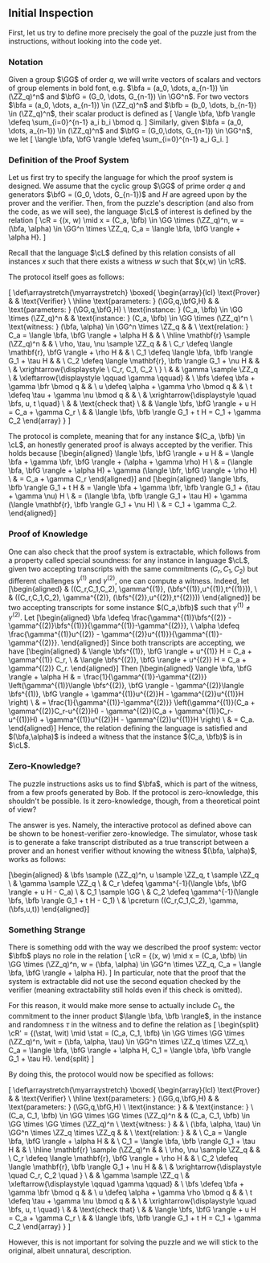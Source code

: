 ## Initial Inspection

First, let us try to define more precisely the goal of the puzzle just from the instructions, without looking into the code yet.

### Notation

Given a group $\GG$ of order $q$, we will write vectors of scalars and vectors of group elements in bold font, e.g. $\bfa = (a_0, \dots, a_{n-1}) \in (\ZZ_q)^n$ and $\bfG = (G_0, \dots, G_{n-1}) \in \GG^n$.
For two vectors $\bfa = (a_0, \dots, a_{n-1}) \in (\ZZ_q)^n$ and $\bfb = (b_0, \dots, b_{n-1}) \in (\ZZ_q)^n$, their scalar product is defined as
\[
 \langle \bfa, \bfb \rangle \defeq \sum_{i=0}^{n-1} a_i b_i \bmod q.
\]
Similarly, given $\bfa = (a_0, \dots, a_{n-1}) \in (\ZZ_q)^n$ and $\bfG = (G_0,\dots, G_{n-1}) \in \GG^n$, we let
\[
 \langle \bfa, \bfG \rangle \defeq \sum_{i=0}^{n-1} a_i G_i.
\]

### Definition of the Proof System

Let us first try to specify the language for which the proof system is designed.
We assume that the cyclic group $\GG$ of prime order $q$ and generators $\bfG = (G_0, \dots, G_{n-1})$ and $H$ are agreed upon by the prover and the verifier.
Then, from the puzzle's description (and also from the code, as we will see), the language $\cL$ of interest is defined by the relation
\[
 \cR = \{(x, w) \mid x = (C_a, \bfb) \in \GG \times (\ZZ_q)^n, w = (\bfa, \alpha) \in \GG^n \times \ZZ_q,
 C_a = \langle \bfa, \bfG \rangle + \alpha H\}.
\]

Recall that the language $\cL$ defined by this relation consists of all instances $x$ such that there exists a witness $w$ such that $(x,w) \in \cR$.

The protocol itself goes as follows:

\[
 \def\arraystretch{\myarraystretch}
 \boxed{
 \begin{array}{lcl}
  \text{Prover} & & \text{Verifier} \\
  \hline
  \text{parameters: } (\GG,q,\bfG,H) & & \text{parameters: } (\GG,q,\bfG,H) \\
  \text{instance: } (C_a, \bfb) \in \GG \times (\ZZ_q)^n & & \text{instance: } (C_a, \bfb) \in \GG \times (\ZZ_q)^n \\
  \text{witness: } (\bfa, \alpha) \in \GG^n \times \ZZ_q & & \\
  \text{relation: } C_a = \langle \bfa, \bfG \rangle + \alpha H & & \\
  \hline
  \mathbf{r} \sample (\ZZ_q)^n & & \\
  \rho, \tau, \nu \sample \ZZ_q & & \\
  C_r \defeq \langle \mathbf{r}, \bfG \rangle + \rho H & & \\
  C_1 \defeq \langle \bfa, \bfb \rangle G_1 + \tau H & & \\
  C_2 \defeq \langle \mathbf{r}, \bfb \rangle G_1 + \nu H & & \\
  & \xrightarrow{\displaystyle \ C_r, C_1, C_2 \ } \\
  & & \gamma \sample \ZZ_q \\
  & \xleftarrow{\displaystyle \qquad \gamma \qquad} & \\
  \bfs \defeq \bfa + \gamma \bfr \bmod q & & \\
  u \defeq \alpha + \gamma \rho \bmod q & & \\
  t \defeq \tau + \gamma \nu \bmod q & & \\
  & \xrightarrow{\displaystyle \quad \bfs, u, t \quad} \\
  & & \text{check that} \\
  & & \langle \bfs, \bfG \rangle + u H = C_a + \gamma C_r \\
  & & \langle \bfs, \bfb \rangle G_1 + t H = C_1 + \gamma C_2
 \end{array}
 }
\]

The protocol is complete, meaning that for any instance $(C_a, \bfb) \in \cL$, an honestly generated proof is always accepted by the verifier.
This holds because
\[\begin{aligned}
 \langle \bfs, \bfG \rangle + u H & = \langle \bfa + \gamma \bfr, \bfG \rangle + (\alpha + \gamma \rho) H \\
 & = (\langle \bfa, \bfG \rangle + \alpha H) + \gamma (\langle \bfr, \bfG \rangle + \rho H) \\
 & = C_a + \gamma C_r
\end{aligned}\]
and
\[\begin{aligned}
 \langle \bfs, \bfb \rangle G_1 + t H & = \langle \bfa + \gamma \bfr, \bfb \rangle G_1 + (\tau + \gamma \nu) H \\
 & = (\langle \bfa, \bfb \rangle G_1 + \tau H) + \gamma (\langle \mathbf{r}, \bfb \rangle G_1 + \nu H) \\
 & = C_1 + \gamma C_2.
\end{aligned}\]

### Proof of Knowledge

One can also check that the proof system is extractable, which follows from a property called special soundness: for any instance in language $\cL$, given two accepting transcripts with the same commitments $(C_r, C_1, C_2)$ but different challenges $\gamma^{(1)}$ and $\gamma^{(2)}$, one can compute a witness.
Indeed, let
\[\begin{aligned}
 & ((C_r,C_1,C_2), \gamma^{(1)}, (\bfs^{(1)},u^{(1)},t^{(1)})), \\
 & ((C_r,C_1,C_2), \gamma^{(2)}, (\bfs^{(2)},u^{(2)},t^{(2)}))
\end{aligned}\]
be two accepting transcripts for some instance $(C_a,\bfb)$ such that $\gamma^{(1)} \neq \gamma^{(2)}$.
Let
\[\begin{aligned}
 \bfa \defeq \frac{\gamma^{(1)}\bfs^{(2)} - \gamma^{(2)}\bfs^{(1)}}{\gamma^{(1)}-\gamma^{(2)}}, \\
 \alpha \defeq \frac{\gamma^{(1)}u^{(2)} - \gamma^{(2)}u^{(1)}}{\gamma^{(1)}-\gamma^{(2)}}.
\end{aligned}\]
Since both transcripts are accepting, we have
\[\begin{aligned}
 & \langle \bfs^{(1)}, \bfG \rangle + u^{(1)} H = C_a + \gamma^{(1)} C_r, \\
 & \langle \bfs^{(2)}, \bfG \rangle + u^{(2)} H = C_a + \gamma^{(2)} C_r.
\end{aligned}\]
Then
\[\begin{aligned}
 \langle \bfa, \bfG \rangle + \alpha H & = \frac{1}{\gamma^{(1)}-\gamma^{(2)}} \left(\gamma^{(1)}\langle \bfs^{(2)}, \bfG \rangle - \gamma^{(2)}\langle \bfs^{(1)}, \bfG \rangle + \gamma^{(1)}u^{(2)}H - \gamma^{(2)}u^{(1)}H \right) \\
 & = \frac{1}{\gamma^{(1)}-\gamma^{(2)}} \left(\gamma^{(1)}(C_a + \gamma^{(2)}C_r-u^{(2)}H) - \gamma^{(2)}(C_a + \gamma^{(1)}C_r-u^{(1)}H) + \gamma^{(1)}u^{(2)}H - \gamma^{(2)}u^{(1)}H \right) \\
 & = C_a.
\end{aligned}\]
Hence, the relation defining the language is satisfied and $(\bfa,\alpha)$ is indeed a witness that the instance $(C_a, \bfb)$ is in $\cL$.

### Zero-Knowledge?

The puzzle instructions asks us to find $\bfa$, which is part of the witness, from a few proofs generated by Bob.
If the protocol is zero-knowledge, this shouldn't be possible.
Is it zero-knowledge, though, from a theoretical point of view?

The answer is yes.
Namely, the interactive protocol as defined above can be shown to be honest-verifier zero-knowledge.
The simulator, whose task is to generate a fake transcript distributed as a true transcript between a prover and an honest verifier without knowing the witness $(\bfa, \alpha)$, works as follows:

\[\begin{aligned}
 & \bfs \sample (\ZZ_q)^n, u \sample \ZZ_q, t \sample \ZZ_q \\
 & \gamma \sample \ZZ_q \\
 & C_r \defeq \gamma^{-1}(\langle \bfs, \bfG \rangle + u H - C_a) \\
 & C_1 \sample \GG \\
 & C_2 \defeq \gamma^{-1}(\langle \bfs, \bfb \rangle G_1 + t H - C_1) \\
 & \pcreturn ((C_r,C_1,C_2), \gamma, (\bfs,u,t))
\end{aligned}\]

### Something Strange

There is something odd with the way we described the proof system: vector $\bfb$ plays no role in the relation
\[
 \cR = \{(x, w) \mid x = (C_a, \bfb) \in \GG \times (\ZZ_q)^n, w = (\bfa, \alpha) \in \GG^n \times \ZZ_q,
 C_a = \langle \bfa, \bfG \rangle + \alpha H\}.
\]
In particular, note that the proof that the system is extractable did not use the second equation checked by the verifier (meaning extractability still holds even if this check is omitted).

For this reason, it would make more sense to actually include $C_1$, the commitment to the inner product $\langle \bfa, \bfb \rangle$, in the instance and randomness $\tau$ in the witness and to define the relation as
\[
 \begin{split}
  \cR' = \{(\stat, \wit) \mid \stat = (C_a, C_1, \bfb) \in \GG \times \GG \times (\ZZ_q)^n, \wit = (\bfa, \alpha, \tau) \in \GG^n \times \ZZ_q \times \ZZ_q,\\
  C_a = \langle \bfa, \bfG \rangle + \alpha H, C_1 = \langle \bfa, \bfb \rangle G_1 + \tau H\}.
 \end{split}
\]

By doing this, the protocol would now be specified as follows:

\[
 \def\arraystretch{\myarraystretch}
 \boxed{
 \begin{array}{lcl}
  \text{Prover} & & \text{Verifier} \\
  \hline
  \text{parameters: } (\GG,q,\bfG,H) & & \text{parameters: } (\GG,q,\bfG,H) \\
  \text{instance: } & & \text{instance: } \\
  (C_a, C_1, \bfb) \in \GG \times \GG \times (\ZZ_q)^n & & (C_a, C_1, \bfb) \in \GG \times \GG \times (\ZZ_q)^n \\
  \text{witness: } & & \\
  (\bfa, \alpha, \tau) \in \GG^n \times \ZZ_q \times \ZZ_q & & \\
  \text{relation: } & & \\
  C_a = \langle \bfa, \bfG \rangle + \alpha H & & \\
  C_1 = \langle \bfa, \bfb \rangle G_1 + \tau H & & \\
  \hline
  \mathbf{r} \sample (\ZZ_q)^n & & \\
  \rho, \nu \sample \ZZ_q & & \\
  C_r \defeq \langle \mathbf{r}, \bfG \rangle + \rho H & & \\
  C_2 \defeq \langle \mathbf{r}, \bfb \rangle G_1 + \nu H & & \\
  & \xrightarrow{\displaystyle \quad C_r, C_2 \quad } \\
  & & \gamma \sample \ZZ_q \\
  & \xleftarrow{\displaystyle \qquad \gamma \qquad} & \\
  \bfs \defeq \bfa + \gamma \bfr \bmod q & & \\
  u \defeq \alpha + \gamma \rho \bmod q & & \\
  t \defeq \tau + \gamma \nu \bmod q & & \\
  & \xrightarrow{\displaystyle \quad \bfs, u, t \quad} \\
  & & \text{check that} \\
  & & \langle \bfs, \bfG \rangle + u H = C_a + \gamma C_r \\
  & & \langle \bfs, \bfb \rangle G_1 + t H = C_1 + \gamma C_2
 \end{array}
 }
\]

However, this is not important for solving the puzzle and we will stick to the original, albeit unnatural, description.
